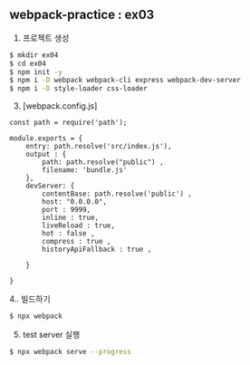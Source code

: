 ## webpack-practice : ex03
1. 프로젝트 생성

``` bash
$ mkdir ex04
$ cd ex04
$ npm init -y
$ npm i -D webpack webpack-cli express webpack-dev-server
$ npm i -D style-loader css-loader
```

3. [webpack.config.js]
```
const path = require('path');

module.exports = {
    entry: path.resolve('src/index.js'),
    output : {
        path: path.resolve("public") ,
        filename: 'bundle.js'
    },
    devServer: {
        contentBase: path.resolve('public') , 
        host: "0.0.0.0",
        port : 9999,
        inline : true,
        liveReload : true,
        hot : false , 
        compress : true , 
        historyApiFallback : true ,
                
    }

}

```


4.. 빌드하기
```bash
$ npx webpack
```

5. test server 실행
``` bash
$ npx webpack serve --progress
```





